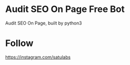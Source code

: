 # Audit SEO On Page Free Bot
Audit SEO On Page, built by python3
# Follow
https://instagram.com/satulabs
